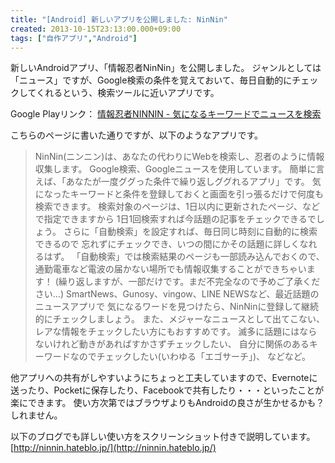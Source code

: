 ```yaml
---
title: "[Android] 新しいアプリを公開しました: NinNin"
created: 2013-10-15T23:13:00.000+09:00
tags: ["自作アプリ","Android"]
---
```

新しいAndroidアプリ、「情報忍者NinNin」を公開しました。
ジャンルとしては「ニュース」ですが、Google検索の条件を覚えておいて、毎日自動的にチェックしてくれるという、検索ツールに近いアプリです。

Google Playリンク：
[情報忍者NINNIN - 気になるキーワードでニュースを検索](https://play.google.com/store/apps/details?id=me.ninnin)

こちらのページに書いた通りですが、以下のようなアプリです。

> NinNin(ニンニン)は、あなたの代わりにWebを検索し、忍者のように情報収集します。 Google検索、Googleニュースを使用しています。 簡単に言えば、「あなたが一度ググった条件で繰り返しググれるアプリ」です。 気になったキーワードと条件を登録しておくと画面を引っ張るだけで何度も検索できます。 検索対象のページは、1日以内に更新されたページ、などで指定できますから 1日1回検索すれば今話題の記事をチェックできるでしょう。 さらに「自動検索」を設定すれば、毎日同じ時刻に自動的に検索できるので 忘れずにチェックでき、いつの間にかその話題に詳しくなれるはず。 「自動検索」では検索結果のページも一部読み込んでおくので、 通勤電車など電波の届かない場所でも情報収集することができちゃいます！ (繰り返しますが、一部だけです。まだ不完全なので予めご了承ください…) SmartNews、Gunosy、vingow、LINE NEWSなど、最近話題のニュースアプリで 気になるワードを見つけたら、NinNinに登録して継続的にチェックしましょう。 また、メジャーなニュースとして出てこない、レアな情報をチェックしたい方にもおすすめです。 滅多に話題にはならないけれど動きがあればすかさずチェックしたい、 自分に関係のあるキーワードなのでチェックしたい(いわゆる「エゴサーチ」)、 などなど。

他アプリへの共有がしやすいようにちょっと工夫していますので、Evernoteに送ったり、Pocketに保存したり、Facebookで共有したり・・・といったことが楽にできます。
使い方次第ではブラウザよりもAndroidの良さが生かせるかも？しれません。

以下のブログでも詳しい使い方をスクリーンショット付きで説明しています。
[http://ninnin.hateblo.jp/](http://ninnin.hateblo.jp/)

